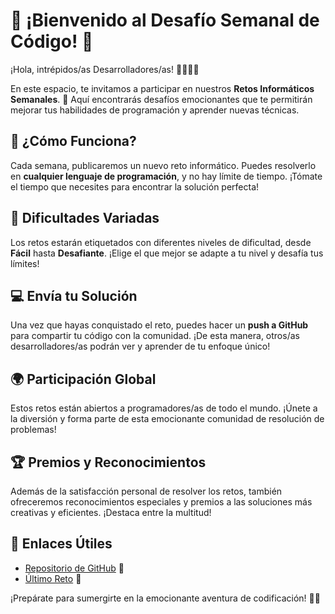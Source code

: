 # 🌟 **¡Bienvenido al Desafío Semanal de Código!** 🚀

¡Hola, intrépidos/as Desarrolladores/as! 👩‍💻👨‍💻

En este espacio, te invitamos a participar en nuestros **Retos Informáticos Semanales**. 🎉 Aquí encontrarás desafíos emocionantes que te permitirán mejorar tus habilidades de programación y aprender nuevas técnicas.

## 🚨 **¿Cómo Funciona?**

Cada semana, publicaremos un nuevo reto informático. Puedes resolverlo en **cualquier lenguaje de programación**, y no hay límite de tiempo. ¡Tómate el tiempo que necesites para encontrar la solución perfecta!

## 🌈 **Dificultades Variadas**

Los retos estarán etiquetados con diferentes niveles de dificultad, desde **Fácil** hasta **Desafiante**. ¡Elige el que mejor se adapte a tu nivel y desafía tus límites!

## 💻 **Envía tu Solución**

Una vez que hayas conquistado el reto, puedes hacer un **push a GitHub** para compartir tu código con la comunidad. ¡De esta manera, otros/as desarrolladores/as podrán ver y aprender de tu enfoque único!

## 🌍 **Participación Global**

Estos retos están abiertos a programadores/as de todo el mundo. ¡Únete a la diversión y forma parte de esta emocionante comunidad de resolución de problemas!

## 🏆 **Premios y Reconocimientos**

Además de la satisfacción personal de resolver los retos, también ofreceremos reconocimientos especiales y premios a las soluciones más creativas y eficientes. ¡Destaca entre la multitud!

## 🔗 **Enlaces Útiles**

- [Repositorio de GitHub](https://github.com/ItsSammyxD/RetosInformaticos) 🚀
- [Último Reto](#) 🤔

¡Prepárate para sumergirte en la emocionante aventura de codificación! 🚀✨
